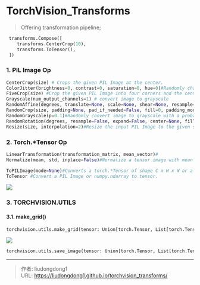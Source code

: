 # TorchVision_Transforms


> Offering transformation pipeline;

```python
 transforms.Compose([
    transforms.CenterCrop(10),
    transforms.ToTensor(),
 ])
```

### 1. PIL Image Op

```python
CenterCrop(size) # Crops the given PIL Image at the center.
ColorJitter(brightness=0, contrast=0, saturation=0, hue=0)#Randomly change the brightness, contrast and saturation of an image.
FiveCrop(size) #Crop the given PIL Image into four corners and the central crop
Grayscale(num_output_channels=1) # convert image to grayscale
RandomAffine(degrees, translate=None, scale=None, shear=None, resample=False, fillcolor=0)#Random affine transformation of the image keeping center invariant
RandomCrop(size, padding=None, pad_if_needed=False, fill=0, padding_mode='constant')#Crop the given PIL Image at a random location.
RandomGrayscale(p=0.1)#Randomly convert image to grayscale with a probability of p (default 0.1).
RandomRotation(degrees, resample=False, expand=False, center=None, fill=None)#Rotate the image by angle.
Resize(size, interpolation=2)#Resize the input PIL Image to the given size.
```

### 2. Torch.*Tensor Op

```python
LinearTransformation(transformation_matrix, mean_vector)#
Normalize(mean, std, inplace=False)#Normalize a tensor image with mean and standard deviation. Given mean: (mean[1],...,mean[n]) and std: (std[1],..,std[n]) for n channels, this transform will normalize each channel of the input torch.*Tensor i.e., output[channel] = (input[channel] - mean[channel]) / std[channel]

ToPILImage(mode=None)#Converts a torch.*Tensor of shape C x H x W or a numpy ndarray of shape H x W x C to a PIL Image while preserving the value range.
ToTensor #Convert a PIL Image or numpy.ndarray to tensor.
```

![](https://gitee.com/github-25970295/blogImage/raw/master/img/image-20201017150852446.png)

### 3. TORCHVISION.UTILS

#### 3.1. make_grid()   

```python
torchvision.utils.make_grid(tensor: Union[torch.Tensor, List[torch.Tensor]], nrow: int = 8, padding: int = 2, normalize: bool = False, range: Optional[Tuple[int, int]] = None, scale_each: bool = False, pad_value: int = 0) → torch.Tensor
```

![](https://gitee.com/github-25970295/blogImage/raw/master/img/image-20201017151754444.png)

```python
torchvision.utils.save_image(tensor: Union[torch.Tensor, List[torch.Tensor]], fp: Union[str, pathlib.Path, BinaryIO], nrow: int = 8, padding: int = 2, normalize: bool = False, range: Optional[Tuple[int, int]] = None, scale_each: bool = False, pad_value: int = 0, format: Optional[str] = None) → None
```



---

> 作者: liudongdong1  
> URL: https://liudongdong1.github.io/torchvision_transforms/  

